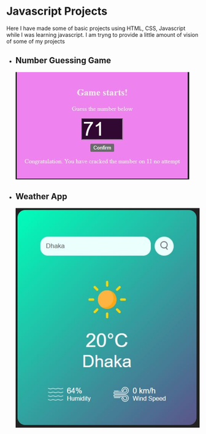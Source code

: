 <h1>Javascript Projects</h1>
<p>Here I have made some of basic projects using HTML, CSS, Javascript while I was learning javascript.
    I am tryng to provide a little amount of vision of some of my projects</p>
<ul>
    <li>
        <h2>Number Guessing Game</h2>
        <img src="https://github.com/arifulnoman/Javascript/blob/main/Screenshots/Number_Guessing_Game.JPG">
    </li>
    <li>
        <h2>Weather App</h2>
        <img src="https://github.com/arifulnoman/Javascript/blob/main/Screenshots/Weather_app(2).JPG">
    </li>
</ul>
